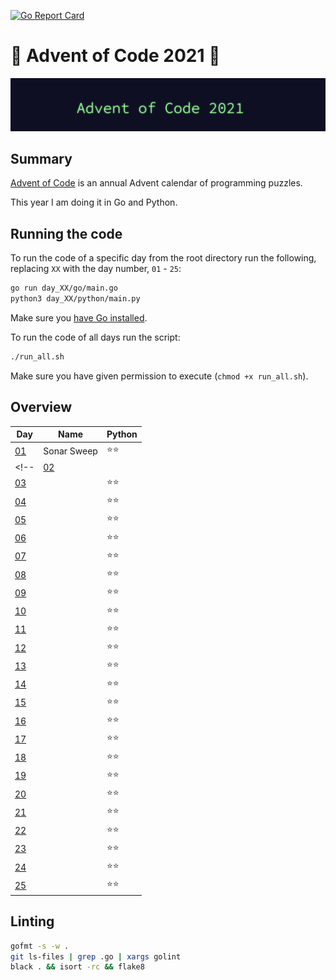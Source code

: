 [![Go Report Card](https://goreportcard.com/badge/github.com/orfeasa/advent-of-code-2021)](https://goreportcard.com/report/github.com/orfeasa/advent-of-code-2021)

# 🎄 Advent of Code 2021 🎄

![AoC2021 logo](https://raw.githubusercontent.com/orfeasa/advent-of-code-2021/master/header.png)

## Summary

[Advent of Code](http://adventofcode.com/) is an annual Advent calendar of programming puzzles.

This year I am doing it in Go and Python.

## Running the code

To run the code of a specific day from the root directory run the following, replacing `XX` with the day number, `01` - `25`:

```sh
go run day_XX/go/main.go
python3 day_XX/python/main.py
```

Make sure you [have Go installed](https://golang.org/doc/install).

To run the code of all days run the script:

```sh
./run_all.sh
```

Make sure you have given permission to execute (`chmod +x run_all.sh`).

## Overview

| Day                                        | Name                                      | Python |
| ------------------------------------------ | ----------------------------------------- | ------ |
| [01](https://adventofcode.com/2021/day/1)  | Sonar Sweep                               | ⭐⭐     |
| <!--                                       | [02](https://adventofcode.com/2021/day/2) |        | ⭐⭐  |
| [03](https://adventofcode.com/2021/day/3)  |                                           | ⭐⭐     |
| [04](https://adventofcode.com/2021/day/4)  |                                           | ⭐⭐     |
| [05](https://adventofcode.com/2021/day/5)  |                                           | ⭐⭐     |
| [06](https://adventofcode.com/2021/day/6)  |                                           | ⭐⭐     |
| [07](https://adventofcode.com/2021/day/7)  |                                           | ⭐⭐     |
| [08](https://adventofcode.com/2021/day/8)  |                                           | ⭐⭐     |
| [09](https://adventofcode.com/2021/day/9)  |                                           | ⭐⭐     |
| [10](https://adventofcode.com/2021/day/10) |                                           | ⭐⭐     |
| [11](https://adventofcode.com/2021/day/11) |                                           | ⭐⭐     |
| [12](https://adventofcode.com/2021/day/12) |                                           | ⭐⭐     |
| [13](https://adventofcode.com/2021/day/13) |                                           | ⭐⭐     |
| [14](https://adventofcode.com/2021/day/14) |                                           | ⭐⭐     |
| [15](https://adventofcode.com/2021/day/15) |                                           | ⭐⭐     |
| [16](https://adventofcode.com/2021/day/16) |                                           | ⭐⭐     |
| [17](https://adventofcode.com/2021/day/17) |                                           | ⭐⭐     |
| [18](https://adventofcode.com/2021/day/18) |                                           | ⭐⭐     |
| [19](https://adventofcode.com/2021/day/19) |                                           | ⭐⭐     |
| [20](https://adventofcode.com/2021/day/20) |                                           | ⭐⭐     |
| [21](https://adventofcode.com/2021/day/21) |                                           | ⭐⭐     |
| [22](https://adventofcode.com/2021/day/22) |                                           | ⭐⭐     |
| [23](https://adventofcode.com/2021/day/23) |                                           | ⭐⭐     |
| [24](https://adventofcode.com/2021/day/24) |                                           | ⭐⭐     |
| [25](https://adventofcode.com/2021/day/25) |                                           | ⭐⭐     | --> |

## Linting

```sh
gofmt -s -w .
git ls-files | grep .go | xargs golint
black . && isort -rc && flake8
```

